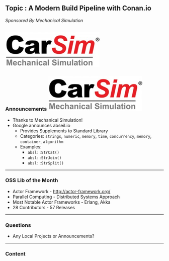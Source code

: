 ## Topic : A Modern Build Pipeline with Conan.io
*Sponsored By Mechanical Simulation*  

![Carsim Logo](/assets/image/logo/carsim.jpg)
---
### Announcements ![Carsim Logo](/assets/image/logo/carsim.jpg)

* Thanks to Mechanical Simulation! 
* Google announces abseil.io
	* Provides Supplements to Standard Library
	* Categories: `strings`, `numeric`, `memory`, `time`, `concurrency`, `memory`, `container`, `algorithm`
	* Examples:  
		* `absl::StrCat()`
		* `absl::StrJoin()`
		* `absl::StrSplit()`
---
### OSS Lib of the Month
* Actor Framework - http://actor-framework.org/
* Parallel Computing - Distributed Systems Approach
* Most Notable Actor Frameworks - Erlang, Akka
* 28 Contributors - 57 Releases

---
### Questions
* Any Local Projects or Announcements?

---
### Content






